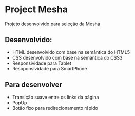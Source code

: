 # Project Mesha
 Projeto desenvolvido para seleção da Mesha

## Desenvolvido:
- HTML desenvolvido com base na semântica do HTML5
- CSS desenvolvido com base na semântica do CSS3
- Responsividade para Tablet
- Resoponsividade para SmartPhone

## Para desenvolver
- Transição suave entre os links da página
- PopUp
- Botão fixo para redirecionamento rápido